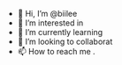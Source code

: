 - 👋 Hi, I’m @biilee 
- 👀 I’m interested in 
- 🌱 I’m currently learning 
- 💞️ I’m looking to collaborat 
- 📫 How to reach me .

<!---
biilee/biilee is a ✨ special ✨ repository because its `README.md` (this file) appears on your GitHub profile.
You can click the Preview link to take a look at your changes.
--->

